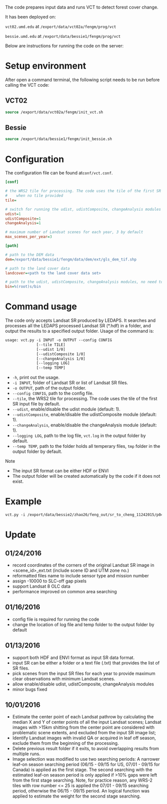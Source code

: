 
The code prepares input data and runs VCT to detect forest cover change. 

It has been deployed on:

`vct02.umd.edu` at `/export/data/vct02a/fengm/prog/vct`

`bessie.umd.edu` at `/export/data/bessie1/fengm/prog/vct`

Below are instructions for running the code on the server:

# Setup environment

After open a command terminal, the following script needs to be run before calling the VCT code:

## VCT02

```csh
source /export/data/vct02a/fengm/init_vct.sh
```

## Bessie

```csh
source /export/data/bessie1/fengm/init_bessie.sh
```

# Configuration

The configuration file can be found at`conf/vct.conf`.

```ini
[conf]

# the WRS2 tile for processing. The code uses the tile of the first SR input file
#    when no tile provided
tile=

# switch for running the udist, udistComposite, changeAnalysis modules (1: on, 0: off)
udist=1
udistComposite=1
changeAnalysis=1

# maximum number of Landsat scenes for each year, 3 by default
max_scenes_per_year=3

[path]

# path to the DEM data
dem=/export/data/bessie1/fengm/data/dem/ext/gls_dem_tif.shp

# path to the land cover data
landcover=<path to the land cover data set>

# path to the udist, udistComposite, changeAnalysis modules, no need to change it
bin=%(root)s/bin
```

# Command usage

The code only accepts Landsat SR produced by LEDAPS. It searches and processes all the LEDAPS processed Landsat SR (*.hdf) in a folder, and output the results to a specified output folder. Usage of the command is:

```csh
usage: vct.py -i INPUT -o OUTPUT --config CONFIG
              [--tile TILE]
              [--udist 1/0]
              [--udistComposite 1/0]
              [--changeAnalysis 1/0]
              [--logging LOG]
              [--temp TEMP]
```
- `-h`, print out the usage.
- `-i INPUT`, folder of Landsat SR or list of Landsat SR files.
- `-o OUTPUT`, path of the output folder.
- `--config CONFIG`, path to the config file.
- `--tile`, the WRS2 tile for processing. The code uses the tile of the first SR input file by default.
- `--udist`, enable/disable the udist module (default: 1).
- `--udistComposite`, enable/disable the udistComposite module (default: 1).
- `--changeAnalysis`, enable/disable the changeAnalysis module (default: 1).
- `--logging LOG`, path to the log file, `vct.log` in the output folder by default.
- `--temp TEMP`, path to the folder holds all temperary files, `tmp` folder in the output folder by default.

Note
- The input SR format can be either HDF or ENVI
- The output folder will be created automatically by the code if it does not exist.

# Example

```csh
vct.py -i /export/data/bessie2/zhao26/feng_out/sr_to_cheng_11242015/p048r022 -o test --config conf/vct.conf'
```

# Update

## 01/24/2016
* record coordinates of the corners of the original Landsat SR image in <scene_id>_ext.txt (include scene ID and UTM zone no.)
* reformatted files name to include sensor type and mission number
* assign -10000 to SLC-off gap pixels
* support Landsat 8 OLC data
* performance improved on common area searching

## 01/16/2016
* config file is required for running the code
* change the location of log file and temp folder to the output folder by default

## 01/13/2016
* support both HDF and ENVI format as input SR data format.
* input SR can be either a folder or a text file (.txt) that provides the list of SR files. 
* pick scenes from the input SR files for each year to provide maximum clear observations with minimum Landsat scenes.
* allow enable/disable udist, udistComposite, changeAnalysis modules
* minor bugs fixed

## 10/01/2016

- Estimate the center point of each Landsat pathrow by calculating the median X and Y of center points of all the input Landsat scenes; Landsat images with >15km shitting from the center point are considered with problematic scene extents, and excluded from the input SR image list;
- Identify Landsat images with invalid QA or acquired in leaf off season, exclude them from the beginning of the processing.
- Delete previous result folder if it exits, to avoid overlapping results from multiple runs.
- Image selection was modified to use two searching periods: A narrower leaf-on season searching period (06/15 - 09/15 for US, 07/01 - 09/15 for Canada) is applied as the first stage. The second searching with the estimated leaf-on season period is only applied if >10% gaps were left from the first stage searching. Note, for practice reason, any WRS-2 tiles with row number <= 25 is applied the 07/01 - 09/15 searching period, otherwise the 06/15 - 09/15 period. An logical function was applied to estimate the weight for the second stage searching.

